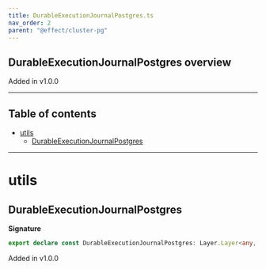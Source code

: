 ```yaml
---
title: DurableExecutionJournalPostgres.ts
nav_order: 2
parent: "@effect/cluster-pg"
---
```


## DurableExecutionJournalPostgres overview

Added in v1.0.0

---

<h2 class="text-delta">Table of contents</h2>

- [utils](#utils)
  - [DurableExecutionJournalPostgres](#durableexecutionjournalpostgres)

---

# utils

## DurableExecutionJournalPostgres

**Signature**

```ts
export declare const DurableExecutionJournalPostgres: Layer.Layer<any, SqlError, Pg.PgClient>
```

Added in v1.0.0
